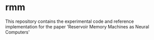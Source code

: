 # rmm

This repository contains the experimental code and reference implementation for the paper 'Reservoir Memory Machines as Neural Computers'
